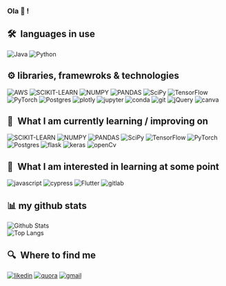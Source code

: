 ### Ola 👋 ! 


## 🛠  languages in use

<a name="learning-now"></a>
![Java](https://img.shields.io/badge/java-%23ED8B00.svg?style=for-the-badge&logo=java&logoColor=white)
![Python](https://img.shields.io/badge/Python-FFD43B?style=for-the-badge&logo=python&logoColor=darkgreen)

<a name="learning-next"></a>
## ⚙️ libraries, framewroks & technologies
![AWS](https://img.shields.io/badge/Amazon_AWS-232F3E?style=for-the-badge&logo=amazon-aws&logoColor=white)
![SCIKIT-LEARN](https://img.shields.io/badge/scikit_learn-F7931E?style=for-the-badge&logo=scikit-learn&logoColor=white)
![NUMPY](https://img.shields.io/badge/Numpy-777BB4?style=for-the-badge&logo=numpy&logoColor=white)
![PANDAS](https://img.shields.io/badge/Pandas-2C2D72?style=for-the-badge&logo=pandas&logoColor=white)
![SciPy](https://img.shields.io/badge/SciPy-%230C55A5.svg?style=for-the-badge&logo=scipy&logoColor=%white)
![TensorFlow](https://img.shields.io/badge/TensorFlow-%23FF6F00.svg?style=for-the-badge&logo=TensorFlow&logoColor=white)
![PyTorch](https://img.shields.io/badge/PyTorch-%23EE4C2C.svg?style=for-the-badge&logo=PyTorch&logoColor=white)
![Postgres](https://img.shields.io/badge/PostgreSQL-316192?style=for-the-badge&logo=postgresql&logoColor=white)
![plotly](https://img.shields.io/badge/Plotly-239120?style=for-the-badge&logo=plotly&logoColor=white)
![jupyter](https://img.shields.io/badge/Jupyter-F37626.svg?&style=for-the-badge&logo=Jupyter&logoColor=white)
![conda](https://img.shields.io/badge/conda-342B029.svg?&style=for-the-badge&logo=anaconda&logoColor=white)
![git](https://img.shields.io/badge/Git-F05032?style=for-the-badge&logo=git&logoColor=white)
![jQuery](https://img.shields.io/badge/jQuery-0769AD?style=for-the-badge&logo=jquery&logoColor=white)
![canva](https://img.shields.io/badge/Canva-%2300C4CC.svg?&style=for-the-badge&logo=Canva&logoColor=white)
## 📖  What I am currently learning / improving on
![SCIKIT-LEARN](https://img.shields.io/badge/scikit_learn-F7931E?style=for-the-badge&logo=scikit-learn&logoColor=white)
![NUMPY](https://img.shields.io/badge/Numpy-777BB4?style=for-the-badge&logo=numpy&logoColor=white)
![PANDAS](https://img.shields.io/badge/Pandas-2C2D72?style=for-the-badge&logo=pandas&logoColor=white)
![SciPy](https://img.shields.io/badge/SciPy-%230C55A5.svg?style=for-the-badge&logo=scipy&logoColor=%white)
![TensorFlow](https://img.shields.io/badge/TensorFlow-%23FF6F00.svg?style=for-the-badge&logo=TensorFlow&logoColor=white)
![PyTorch](https://img.shields.io/badge/PyTorch-%23EE4C2C.svg?style=for-the-badge&logo=PyTorch&logoColor=white)
![Postgres](https://img.shields.io/badge/PostgreSQL-316192?style=for-the-badge&logo=postgresql&logoColor=white)
![flask](https://img.shields.io/badge/Flask-000000?style=for-the-badge&logo=flask&logoColor=white)
![keras](https://img.shields.io/badge/Keras-D00000?style=for-the-badge&logo=Keras&logoColor=white)
![openCv](https://img.shields.io/badge/OpenCV-27338e?style=for-the-badge&logo=OpenCV&logoColor=white)

## 👾  What I am interested in learning at some point

![javascript](https://img.shields.io/badge/JavaScript-F7DF1E?style=for-the-badge&logo=javascript&logoColor=black)
![cypress](https://img.shields.io/badge/Cypress-17202C?style=for-the-badge&logo=cypress&logoColor=white) 
![Flutter](https://img.shields.io/badge/Flutter-0095D5?&style=for-the-badge&logo=Flutter&logoColor=white)
![gitlab](https://img.shields.io/badge/GitLab-330F63?style=for-the-badge&logo=gitlab&logoColor=white)<br>
## 📊 my github stats
![Github Stats](https://github-readme-stats.vercel.app/api?username=salsabeel-tn&theme=tokyonight&count_private=true&show_icons=true&include_all_commits=true)<br>
![Top Langs](https://github-readme-stats.vercel.app/api/top-langs/?username=salsabeel-tn&hide=TeX&theme=tokyonight&layout=compact)
## 🔍  Where to find me
[![likedin](https://img.shields.io/badge/LinkedIn-0077B5?style=for-the-badge&logo=linkedin&logoColor=white)](https://www.linkedin.com/in/salsabeel-tantoush-7962a3192/)
[![quora](https://img.shields.io/badge/Quora-%23B92B27.svg?&style=for-the-badge&logo=Quora&logoColor=white)](https://www.quora.com/profile/Salsabeel-Tn)
[![gmail](https://img.shields.io/badge/Gmail-D14836?style=for-the-badge&logo=gmail&logoColor=white)](mailto:salsabeelj66@gmail.com)<br><br>


